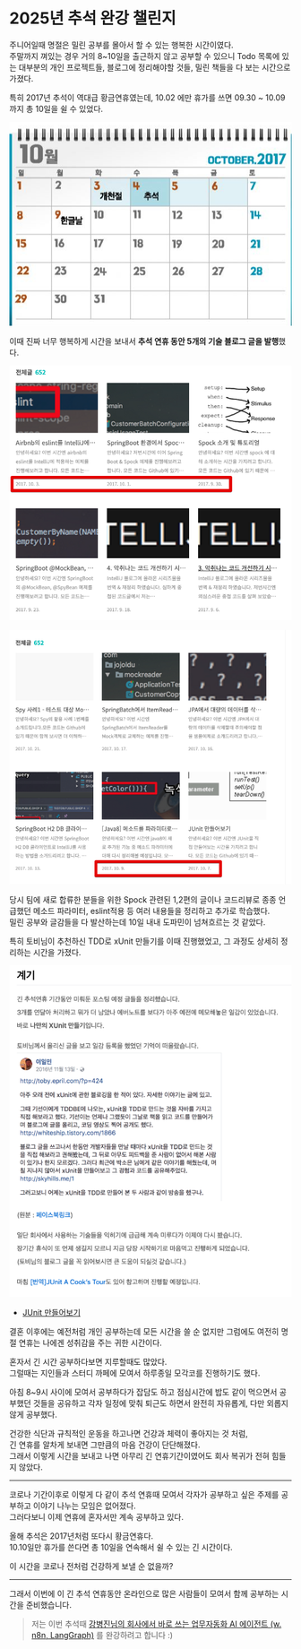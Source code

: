 # 2025년 추석 완강 챌린지

주니어일때 명절은 밀린 공부를 몰아서 할 수 있는 행복한 시간이였다.  
주말까지 껴있는 경우 거의 8~10일을 출근하지 않고 공부할 수 있으니 Todo 목록에 있는 대부분의 개인 프로젝트들, 블로그에 정리해야할 것들, 밀린 책들을 다 보는 시간으로 가졌다.  
  
특히 2017년 추석이 역대급 황금연휴였는데, 10.02 에만 휴가를 쓰면 09.30 ~ 10.09 까지 총 10일을 쉴 수 있었다.

![2017](./images/2017.png)

이때 진짜 너무 행복하게 시간을 보내서 **추석 연휴 동안 5개의 기술 블로그 글을 발행**했다.  

![2017_1](./images/2017_1.png)

![2017_2](./images/2017_2.png)

당시 팀에 새로 합류한 분들을 위한 Spock 관련된 1,2편의 글이나 코드리뷰로 종종 언급했던 메소드 파라미터, eslint적용 등 여러 내용들을 정리하고 추가로 학습했다.  
밀린 공부와 글감들을 다 발산하는데 10일 내내 도파민이 넘쳐흐르는 것 같았다.  
  
특히 토비님이 추천하신 TDD로 xUnit 만들기를 이때 진행했었고, 그 과정도 상세히 정리하는 시간을 가졌다.

![1](./images/1.png)

- [JUnit 만들어보기](https://jojoldu.tistory.com/231)
  
결혼 이후에는 예전처럼 개인 공부하는데 모든 시간을 쓸 순 없지만 그럼에도 여전히 명절 연휴는 나에겐 성취감을 주는 귀한 시간이다.    

혼자서 긴 시간 공부하다보면 지루할때도 많았다.  
그럴때는 지인들과 스터디 까페에 모여서 하루종일 모각코를 진행하기도 했다.  
  
아침 8~9시 사이에 모여서 공부하다가 잡담도 하고 점심시간에 밥도 같이 먹으면서 공부했던 것들을 공유하고 각자 일정에 맞춰 퇴근도 하면서 완전히 자유롭게, 다만 외롭지 않게 공부했다.  
  
건강한 식단과 규칙적인 운동을 하고나면 건강과 체력이 좋아지는 것 처럼,  
긴 연휴를 알차게 보내면 그만큼의 마음 건강이 단단해졌다.  
그래서 이렇게 시간을 보내고 나면 아무리 긴 연휴기간이였어도 회사 복귀가 전혀 힘들지 않았다.  
  
---  

코로나 기간이후로 이렇게 다 같이 추석 연휴때 모여서 각자가 공부하고 싶은 주제를 공부하고 이야기 나누는 모임은 없어졌다.  
그러다보니 이제 연휴에 혼자서만 계속 공부하고 있다.  
  
올해 추석은 2017년처럼 또다시 황금연휴다.  
10.10일만 휴가를 쓴다면 총 10일을 연속해서 쉴 수 있는 긴 시간이다.  
  
이 시간을 코로나 전처럼 건강하게 보낼 순 없을까?

---

그래서 이번에 이 긴 추석 연휴동안 온라인으로 많은 사람들이 모여서 함께 공부하는 시간을 준비했습니다.


> 저는 이번 추석때 [강병진님의 회사에서 바로 쓰는 업무자동화 AI 에이전트 (w. n8n, LangGraph)](https://inf.run/6qxhv) 를 완강하려고 합니다 :)